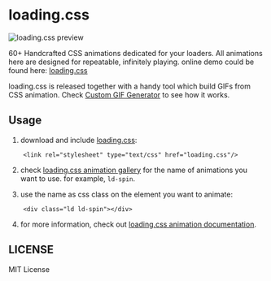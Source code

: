 # loading.css

![loading.css preview](https://github.com/loadingio/loading.css/blob/master/preview.gif?raw=true)

60+ Handcrafted CSS animations dedicated for your loaders. All animations here are designed for repeatable, infinitely playing. online demo could be found here: [loading.css](https://loading.io/animation/)

loading.css is released together with a handy tool which build GIFs from CSS animation. Check [Custom GIF Generator](https://loading.io/animation/icon/) to see how it works.



## Usage

1. download and include [loading.css](https://raw.githubusercontent.com/loadingio/loading.css/c0b955eba7a7d17819d110ec661e199a2482bdea/preview.gif):

```
    <link rel="stylesheet" type="text/css" href="loading.css"/>
```

2. check [loading.css animation gallery](https://loading.io/animation/) for the name of animations you want to use. for example, `ld-spin`.

3. use the name as css class on the element you want to animate:

```
    <div class="ld ld-spin"></div>
```

4. for more information, check out [loading.css animation documentation](https://loading.io/animation/).


## LICENSE

MIT License
